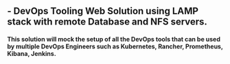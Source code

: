 ## - DevOps Tooling Web Solution using LAMP stack with remote Database and NFS servers. 

#### This solution will mock the setup of all the DevOps tools that can be used by multiple DevOps Engineers such as Kubernetes, Rancher, Prometheus, Kibana, Jenkins.